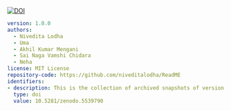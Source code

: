 [![DOI](https://zenodo.org/badge/DOI/10.5281/zenodo.5539790.svg)](https://doi.org/10.5281/zenodo.5539790)  
  ```yaml
  version: 1.0.0
  authors:
    - Nivedita Lodha
    - Uma 
    - Akhil Kumar Mengani
    - Sai Naga Vamshi Chidara
    - Neha
  license: MIT License
  repository-code: https://github.com/niveditalodha/ReadME
  identifiers:
  - description: This is the collection of archived snapshots of version 1.0.0 of ReadME
    type: doi
    value: 10.5281/zenodo.5539790
  ```
